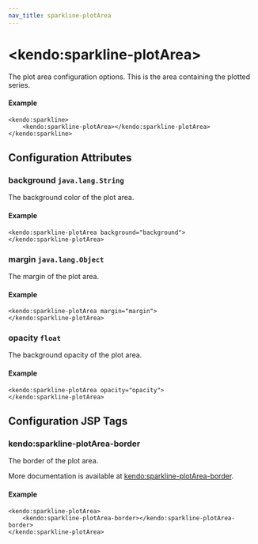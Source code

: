 ```yaml
---
nav_title: sparkline-plotArea
---
```


# \<kendo:sparkline-plotArea\>

The plot area configuration options. This is the area containing the plotted series.

#### Example
    <kendo:sparkline>
        <kendo:sparkline-plotArea></kendo:sparkline-plotArea>
    </kendo:sparkline>

## Configuration Attributes

### background `java.lang.String`

The background color of the plot area.

#### Example
    <kendo:sparkline-plotArea background="background">
    </kendo:sparkline-plotArea>

### margin `java.lang.Object`

The margin of the plot area.

#### Example
    <kendo:sparkline-plotArea margin="margin">
    </kendo:sparkline-plotArea>

### opacity `float`

The background opacity of the plot area.

#### Example
    <kendo:sparkline-plotArea opacity="opacity">
    </kendo:sparkline-plotArea>


##  Configuration JSP Tags

### kendo:sparkline-plotArea-border

The border of the plot area.

More documentation is available at [kendo:sparkline-plotArea-border](/kendo-ui/api/wrappers/jsp/sparkline/plotarea-border).

#### Example

    <kendo:sparkline-plotArea>
        <kendo:sparkline-plotArea-border></kendo:sparkline-plotArea-border>
    </kendo:sparkline-plotArea>


